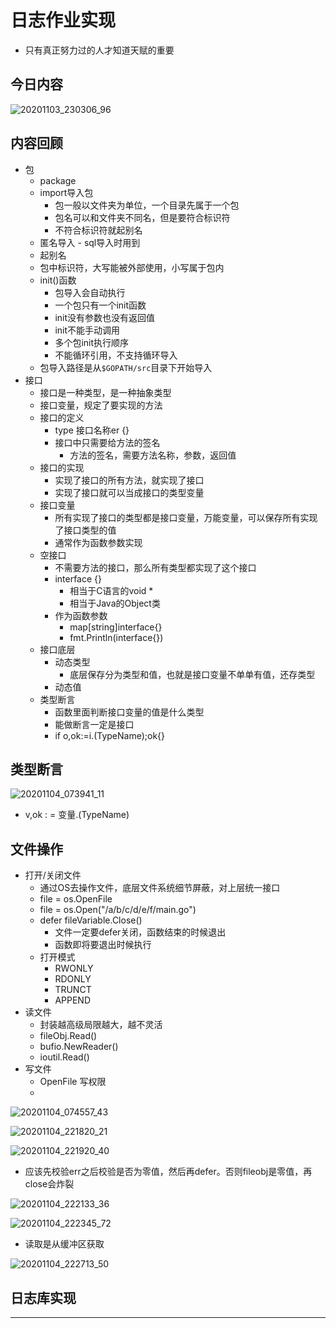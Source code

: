 # 日志作业实现

* 只有真正努力过的人才知道天赋的重要

## 今日内容

![20201103_230306_96](image/20201103_230306_96.png)

## 内容回顾

* 包
  - package
  - import导入包
    - 包一般以文件夹为单位，一个目录先属于一个包
    - 包名可以和文件夹不同名，但是要符合标识符
    - 不符合标识符就起别名
  - 匿名导入 - sql导入时用到
  - 起别名
  - 包中标识符，大写能被外部使用，小写属于包内
  - init()函数
    - 包导入会自动执行
    - 一个包只有一个init函数
    - init没有参数也没有返回值
    - init不能手动调用
    - 多个包init执行顺序
    - 不能循环引用，不支持循环导入
  - 包导入路径是从```$GOPATH/src```目录下开始导入
* 接口
  - 接口是一种类型，是一种抽象类型
  - 接口变量，规定了要实现的方法
  - 接口的定义
    - type 接口名称er {}
    - 接口中只需要给方法的签名
      - 方法的签名，需要方法名称，参数，返回值
  - 接口的实现
    - 实现了接口的所有方法，就实现了接口
    - 实现了接口就可以当成接口的类型变量
  - 接口变量
    - 所有实现了接口的类型都是接口变量，万能变量，可以保存所有实现了接口类型的值
    - 通常作为函数参数实现
  - 空接口
    - 不需要方法的接口，那么所有类型都实现了这个接口
    - interface {}
      - 相当于C语言的void *
      - 相当于Java的Object类
    - 作为函数参数
      - map[string]interface{}
      - fmt.Println(interface{})
  - 接口底层
    - 动态类型
      - 底层保存分为类型和值，也就是接口变量不单单有值，还存类型
    - 动态值
  - 类型断言
    - 函数里面判断接口变量的值是什么类型
    - 能做断言一定是接口
    - if o,ok:=i.(TypeName);ok{}


## 类型断言

![20201104_073941_11](image/20201104_073941_11.png)

* v,ok : = 变量.(TypeName)

## 文件操作


* 打开/关闭文件
  - 通过OS去操作文件，底层文件系统细节屏蔽，对上层统一接口
  - file = os.OpenFile
  - file = os.Open("/a/b/c/d/e/f/main.go")
  - defer fileVariable.Close()
    - 文件一定要defer关闭，函数结束的时候退出
    - 函数即将要退出时候执行
  - 打开模式
    - RWONLY
    - RDONLY
    - TRUNCT
    - APPEND
* 读文件
  - 封装越高级局限越大，越不灵活
  - fileObj.Read()
  - bufio.NewReader()
  - ioutil.Read()
* 写文件
  - OpenFile 写权限
  -

![20201104_074557_43](image/20201104_074557_43.png)

![20201104_221820_21](image/20201104_221820_21.png)

![20201104_221920_40](image/20201104_221920_40.png)

* 应该先校验err之后校验是否为零值，然后再defer。否则fileobj是零值，再close会炸裂

![20201104_222133_36](image/20201104_222133_36.png)

![20201104_222345_72](image/20201104_222345_72.png)

* 读取是从缓冲区获取

![20201104_222713_50](image/20201104_222713_50.png)











## 日志库实现














---
